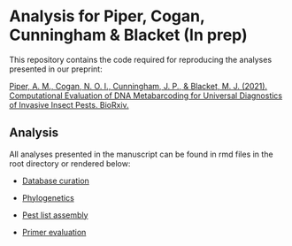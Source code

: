 # Analysis for Piper, Cogan, Cunningham & Blacket (In prep)

This repository contains the code required for reproducing the analyses presented in our preprint:

[Piper, A. M., Cogan, N. O. I., Cunningham, J. P., & Blacket, M. J. (2021). Computational Evaluation of DNA Metabarcoding for Universal Diagnostics of Invasive Insect Pests. BioRxiv.](https://www.biorxiv.org/content/10.1101/2021.03.16.435710v1)

## Analysis

All analyses presented in the manuscript can be found in rmd files in the root directory or rendered below:

-   [Database curation](https://alexpiper.github.io/primer_evaluation/database_builder.html)

-   [Phylogenetics](https://alexpiper.github.io/primer_evaluation/phylogenetics.html)

-   [Pest list assembly](https://alexpiper.github.io/primer_evaluation/pestlist.html)

-   [Primer evaluation](primer_evaluation.html)
